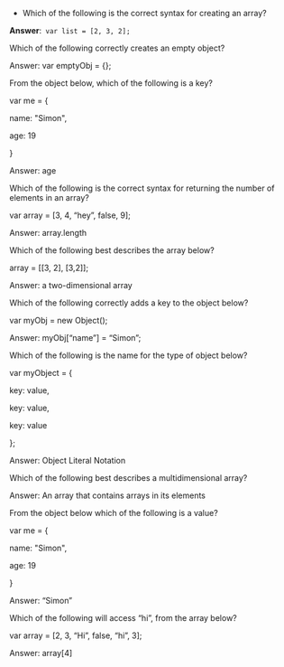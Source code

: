 * Which of the following is the correct syntax for creating an array?


**Answer**:` var list = [2, 3, 2];`

Which of the following correctly creates an empty object?

Answer: var emptyObj = {};

From the object below, which of the following is a key?

var me = {

name: "Simon",

age: 19

}

Answer: age

Which of the following is the correct syntax for returning the number of elements in an array?

var array = \[3, 4, “hey”, false, 9\];

Answer: array.length

Which of the following best describes the array below?

array = \[\[3, 2\], \[3,2\]\];

Answer: a two-dimensional array

Which of the following correctly adds a key to the object below?

var myObj = new Object\(\);

Answer: myObj\[“name”\] = “Simon”;

Which of the following is the name for the type of object below?

var myObject = {

key: value,

key: value,

key: value

};

Answer: Object Literal Notation

Which of the following best describes a multidimensional array?

Answer: An array that contains arrays in its elements

From the object below which of the following is a value?

var me = {

name: "Simon",

age: 19

}

Answer: “Simon”

Which of the following will access “hi”, from the array below?

var array = \[2, 3, “Hi”, false, “hi”, 3\];

Answer: array\[4\]

